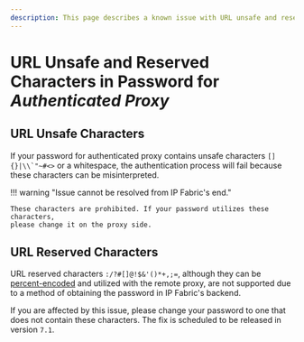 ```yaml
---
description: This page describes a known issue with URL unsafe and reserved characters in authenticated proxy password for IP Fabric.
---
```


# URL __Unsafe__ and __Reserved__ Characters in Password for ___Authenticated Proxy___

## URL Unsafe Characters

If your password for authenticated proxy contains unsafe characters ``[]{}|\\`"~#<>`` or
a whitespace, the authentication process will fail because these characters can be misinterpreted.

!!! warning "Issue cannot be resolved from IP Fabric's end."

    These characters are prohibited. If your password utilizes these characters,
    please change it on the proxy side.

## URL Reserved Characters

URL reserved characters `:/?#[]@!$&'()*+,;=`, although they can be [percent-encoded](https://en.wikipedia.org/wiki/Percent-encoding)
and utilized with the remote proxy, are not supported due to a method of obtaining the
password in IP Fabric's backend.

If you are affected by this issue, please change your password to one that does not contain
these characters. The fix is scheduled to be released in version `7.1`.

